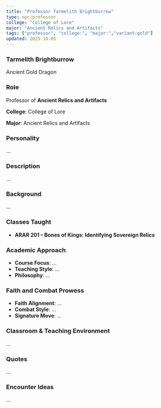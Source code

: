 ```yaml
---
title: "Professor Tarmelith Brightburrow"
type: npc/professor
college: "College of Lore"
major: "Ancient Relics and Artifacts"
tags: ["professor", "college:", "major:","variant:gold"]
updated: 2025-10-05
---
```

### Tarmelith Brightburrow

Ancient Gold Dragon

### Role

Professor of **Ancient Relics and Artifacts**

**College**: College of Lore

**Major**: Ancient Relics and Artifacts

### Personality

...

### Description

...

### Background

...

### Classes Taught

- **ARAR 201 – Bones of Kings: Identifying Sovereign Relics**



### Academic Approach

- **Course Focus**: ...
- **Teaching Style**: ...
- **Philosophy**: ...

### Faith and Combat Prowess

- **Faith Alignment**: ...
- **Combat Style**: ...
- **Signature Move**: ...

### Classroom & Teaching Environment

...

### Quotes

...

### Encounter Ideas

...
